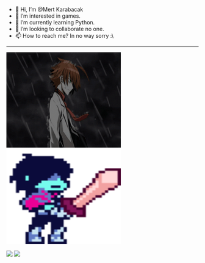 - 👋 Hi, I’m @Mert Karabacak
- 👀 I’m interested in games.
- 🌱 I’m currently learning Python.
- 💞️ I’m looking to collaborate no one.
- 📫 How to reach me? In no way sorry :\
---

<img src="https://github.com/MertPancar/MertPancar/blob/main/tatsumigif.gif" width="300" height="250" /><img src="https://github.com/MertPancar/MertPancar/blob/main/deltarune-kris.gif" width="300" height="250" />




![](https://github-readme-stats.vercel.app/api?username=MertPancar&theme=dark&hide_border=false&include_all_commits=false&count_private=false)
![](https://github-readme-stats.vercel.app/api/top-langs/?username=MertPancar&theme=dark&hide_border=false&include_all_commits=false&count_private=false&layout=compact)

